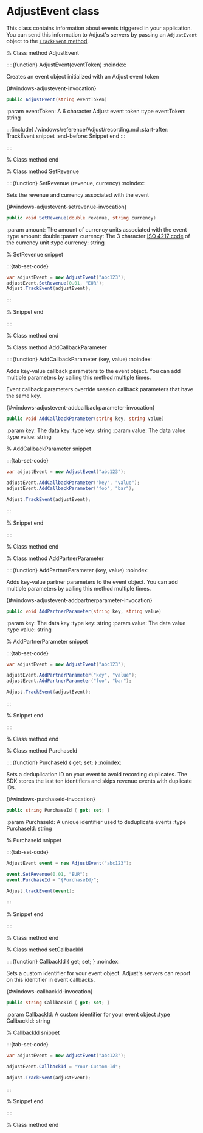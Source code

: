 # AdjustEvent class

This class contains information about events triggered in your application. You can send this information to Adjust's servers by passing an `AdjustEvent` object to the [`TrackEvent` method](#windows-trackevent-invocation).

% Class method AdjustEvent

::::{function} AdjustEvent(eventToken)
:noindex:

Creates an event object initialized with an Adjust event token

{#windows-adjustevent-invocation}
```c#
public AdjustEvent(string eventToken)
```

:param eventToken: A 6 character Adjust event token
:type eventToken: string

:::{include} /windows/reference/Adjust/recording.md
:start-after: TrackEvent snippet
:end-before: Snippet end
:::

::::

% Class method end

% Class method SetRevenue

::::{function} SetRevenue (revenue, currency)
:noindex:

Sets the revenue and currency associated with the event

{#windows-adjustevent-setrevenue-invocation}
```c#
public void SetRevenue(double revenue, string currency)
```

:param amount: The amount of currency units associated with the event
:type amount: double
:param currency: The 3 character [ISO 4217 code](https://www.iban.com/currency-codes) of the currency unit
:type currency: string

% SetRevenue snippet

:::{tab-set-code}

```c#
var adjustEvent = new AdjustEvent("abc123");
adjustEvent.SetRevenue(0.01, "EUR");
Adjust.TrackEvent(adjustEvent);
```

:::

% Snippet end

::::

% Class method end

% Class method AddCallbackParameter

::::{function} AddCallbackParameter (key, value)
:noindex:

Adds key-value callback parameters to the event object. You can add multiple parameters by calling this method multiple times.

Event callback parameters override session callback parameters that have the same key.

{#windows-adjustevent-addcallbackparameter-invocation}
```c#
public void AddCallbackParameter(string key, string value)
```

:param key: The data key
:type key: string
:param value: The data value
:type value: string

% AddCallbackParameter snippet

:::{tab-set-code}

```c#
var adjustEvent = new AdjustEvent("abc123");

adjustEvent.AddCallbackParameter("key", "value");
adjustEvent.AddCallbackParameter("foo", "bar");

Adjust.TrackEvent(adjustEvent);
```

:::

% Snippet end

::::

% Class method end

% Class method AddPartnerParameter

::::{function} AddPartnerParameter (key, value)
:noindex:

Adds key-value partner parameters to the event object. You can add multiple parameters by calling this method multiple times.

{#windows-adjustevent-addpartnerparameter-invocation}
```c#
public void AddPartnerParameter(string key, string value)
```

:param key: The data key
:type key: string
:param value: The data value
:type value: string

% AddPartnerParameter snippet

:::{tab-set-code}

```c#
var adjustEvent = new AdjustEvent("abc123");

adjustEvent.AddPartnerParameter("key", "value");
adjustEvent.AddPartnerParameter("foo", "bar");

Adjust.TrackEvent(adjustEvent);
```

:::

% Snippet end

::::

% Class method end

% Class method PurchaseId

::::{function} PurchaseId { get; set; }
:noindex:

Sets a deduplication ID on your event to avoid recording duplicates. The SDK stores the last ten identifiers and skips revenue events with duplicate IDs.

{#windows-purchaseid-invocation}
```c#
public string PurchaseId { get; set; }
```

:param PurchaseId: A unique identifier used to deduplicate events
:type PurchaseId: string

% PurchaseId snippet

:::{tab-set-code}

```c#
AdjustEvent event = new AdjustEvent("abc123");

event.SetRevenue(0.01, "EUR");
event.PurchaseId = "{PurchaseId}";

Adjust.trackEvent(event);
```

:::

% Snippet end

::::

% Class method end

% Class method setCallbackId

::::{function} CallbackId { get; set; }
:noindex:

Sets a custom identifier for your event object. Adjust's servers can report on this identifier in event callbacks.

{#windows-callbackid-invocation}
```c#
public string CallbackId { get; set; }
```

:param CallbackId: A custom identifier for your event object
:type CallbackId: string

% CallbackId snippet

:::{tab-set-code}

```c#
var adjustEvent = new AdjustEvent("abc123");

adjustEvent.CallbackId = "Your-Custom-Id";

Adjust.TrackEvent(adjustEvent);
```

:::

% Snippet end

::::

% Class method end
